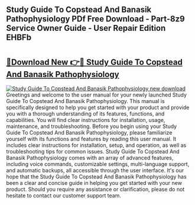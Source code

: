 ## Study Guide To Copstead And Banasik Pathophysiology PDf Free Download - Part-8z9 Service Owner Guide - User Repair Edition EHBFb

# <h2><a href="http://bc55975.oget.top/?id=Study+Guide+To+Copstead+And+Banasik+Pathophysiology">🔗Download New 👉🔴 Study Guide To Copstead And Banasik Pathophysiology</a></h2>

[![Study Guide To Copstead And Banasik Pathophysiology new download](https://i.imgur.com/5g1atiW.png)](http://bc55975.oget.top/?id=Study+Guide+To+Copstead+And+Banasik+Pathophysiology)
Greetings and welcome to the user manual for your newly launched Study Guide To Copstead And Banasik Pathophysiology. This manual is specifically designed to help you get started with your product and provide you with a thorough understanding of its features, functions, and capabilities. You will find clear instructions for installation, usage, maintenance, and troubleshooting. Before you begin using your Study Guide To Copstead And Banasik Pathophysiology, please familiarize yourself with its functions and features by reading this user manual. It includes clear instructions for installation, setup, and operation, as well as troubleshooting tips for common issues. Study Guide To Copstead And Banasik Pathophysiology comes with an array of advanced features, including voice commands, customizable settings, multi-language support, and automatic backups, all accessible through the user interface. It's our hope that the Study Guide To Copstead And Banasik Pathophysiology has been a clear and concise guide in helping you get started with your new product. Should you require any assistance or clarification, please do not hesitate to contact our customer support team.
